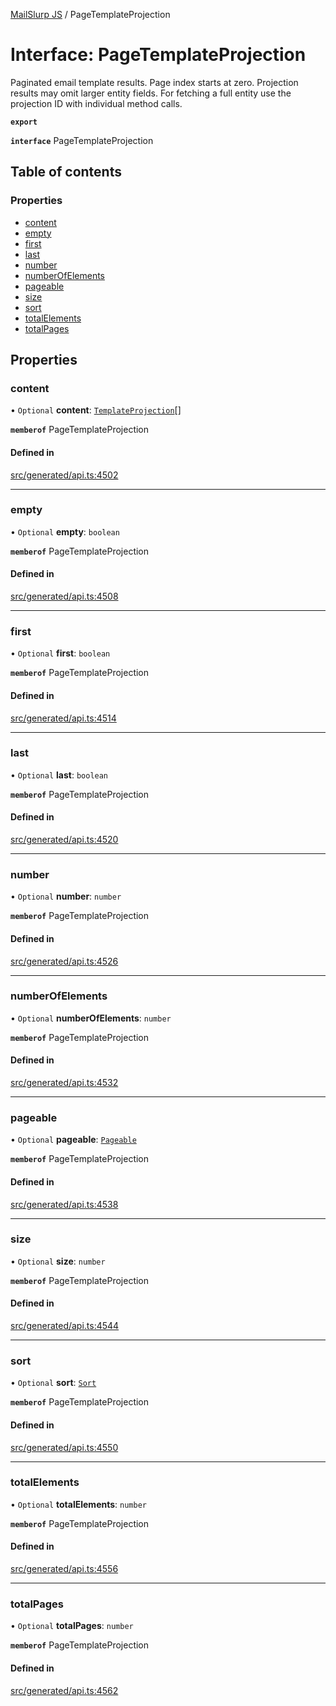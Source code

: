[MailSlurp JS](../README.md) / PageTemplateProjection

# Interface: PageTemplateProjection

Paginated email template results. Page index starts at zero. Projection results may omit larger entity fields. For fetching a full entity use the projection ID with individual method calls.

**`export`**

**`interface`** PageTemplateProjection

## Table of contents

### Properties

- [content](PageTemplateProjection.md#content)
- [empty](PageTemplateProjection.md#empty)
- [first](PageTemplateProjection.md#first)
- [last](PageTemplateProjection.md#last)
- [number](PageTemplateProjection.md#number)
- [numberOfElements](PageTemplateProjection.md#numberofelements)
- [pageable](PageTemplateProjection.md#pageable)
- [size](PageTemplateProjection.md#size)
- [sort](PageTemplateProjection.md#sort)
- [totalElements](PageTemplateProjection.md#totalelements)
- [totalPages](PageTemplateProjection.md#totalpages)

## Properties

### content

• `Optional` **content**: [`TemplateProjection`](TemplateProjection.md)[]

**`memberof`** PageTemplateProjection

#### Defined in

[src/generated/api.ts:4502](https://github.com/mailslurp/mailslurp-client/blob/5523864/src/generated/api.ts#L4502)

___

### empty

• `Optional` **empty**: `boolean`

**`memberof`** PageTemplateProjection

#### Defined in

[src/generated/api.ts:4508](https://github.com/mailslurp/mailslurp-client/blob/5523864/src/generated/api.ts#L4508)

___

### first

• `Optional` **first**: `boolean`

**`memberof`** PageTemplateProjection

#### Defined in

[src/generated/api.ts:4514](https://github.com/mailslurp/mailslurp-client/blob/5523864/src/generated/api.ts#L4514)

___

### last

• `Optional` **last**: `boolean`

**`memberof`** PageTemplateProjection

#### Defined in

[src/generated/api.ts:4520](https://github.com/mailslurp/mailslurp-client/blob/5523864/src/generated/api.ts#L4520)

___

### number

• `Optional` **number**: `number`

**`memberof`** PageTemplateProjection

#### Defined in

[src/generated/api.ts:4526](https://github.com/mailslurp/mailslurp-client/blob/5523864/src/generated/api.ts#L4526)

___

### numberOfElements

• `Optional` **numberOfElements**: `number`

**`memberof`** PageTemplateProjection

#### Defined in

[src/generated/api.ts:4532](https://github.com/mailslurp/mailslurp-client/blob/5523864/src/generated/api.ts#L4532)

___

### pageable

• `Optional` **pageable**: [`Pageable`](Pageable.md)

**`memberof`** PageTemplateProjection

#### Defined in

[src/generated/api.ts:4538](https://github.com/mailslurp/mailslurp-client/blob/5523864/src/generated/api.ts#L4538)

___

### size

• `Optional` **size**: `number`

**`memberof`** PageTemplateProjection

#### Defined in

[src/generated/api.ts:4544](https://github.com/mailslurp/mailslurp-client/blob/5523864/src/generated/api.ts#L4544)

___

### sort

• `Optional` **sort**: [`Sort`](Sort.md)

**`memberof`** PageTemplateProjection

#### Defined in

[src/generated/api.ts:4550](https://github.com/mailslurp/mailslurp-client/blob/5523864/src/generated/api.ts#L4550)

___

### totalElements

• `Optional` **totalElements**: `number`

**`memberof`** PageTemplateProjection

#### Defined in

[src/generated/api.ts:4556](https://github.com/mailslurp/mailslurp-client/blob/5523864/src/generated/api.ts#L4556)

___

### totalPages

• `Optional` **totalPages**: `number`

**`memberof`** PageTemplateProjection

#### Defined in

[src/generated/api.ts:4562](https://github.com/mailslurp/mailslurp-client/blob/5523864/src/generated/api.ts#L4562)
